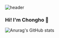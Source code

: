 ![header](https://capsule-render.vercel.app/api?type=transparent&color=auto&height=300&section=header&text=Welcome&animation=fadeIn&fontSize=90)

### Hi! I'm Chongho 👋

![Anurag's GitHub stats](https://github-readme-stats.vercel.app/api?username=chongho-pyo&show_icons=true&theme=vue)

<!--
**chongho-pyo/chongho-pyo** is a ✨ _special_ ✨ repository because its `README.md` (this file) appears on your GitHub profile.


Here are some ideas to get you started:

- 🔭 I’m currently working on ...
- 🌱 I’m currently learning ...
- 👯 I’m looking to collaborate on ...
- 🤔 I’m looking for help with ...
- 💬 Ask me about ...
- 📫 How to reach me: ...
- 😄 Pronouns: ...
- ⚡ Fun fact: ...
-->
